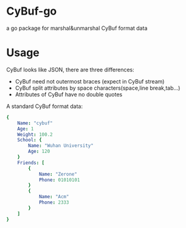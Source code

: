 # CyBuf-go
a go package for marshal&unmarshal CyBuf format data

# Usage
CyBuf looks like JSON, there are three differences:
- CyBuf need not outermost braces (expect in CyBuf stream)
- CyBuf split attributes by space characters(space,line break,tab...)
- Attributes of CyBuf have no double quotes

A standard CyBuf format data:
```yaml
{
	Name: "cybuf"
	Age: 1
	Weight: 100.2
	School: {
		Name: "Wuhan University"
		Age: 120
	}
	Friends: [
		{
			Name: "Zerone"
			Phone: 01010101
		}
		{
			Name: "Acm"
			Phone: 2333
		}
	]
}
```
